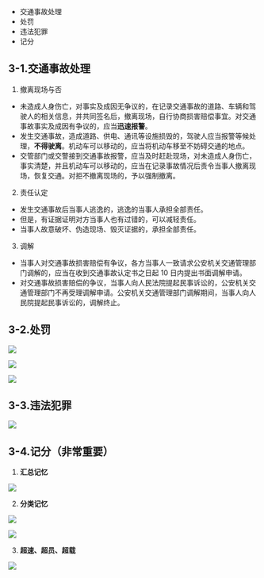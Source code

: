 - 交通事故处理
- 处罚
- 违法犯罪
- 记分

## 3-1.交通事故处理

1. 撤离现场与否
  - 未造成人身伤亡，对事实及成因无争议的，在记录交通事故的道路、车辆和驾驶人的相关信息，并共同签名后，撤离现场，自行协商损害赔偿事宜。对交通事故事实及成因有争议的，应当**迅速报警**。
  - 发生交通事故，造成道路、供电、通讯等设施损毁的，驾驶人应当报警等候处理，**不得驶离**。机动车可以移动的，应当将机动车移至不妨碍交通的地点。
  - 交管部门或交警接到交通事故报警，应当及时赶赴现场，对未造成人身伤亡，事实清楚，并且机动车可以移动的，应当在记录事故情况后责令当事人撤离现场，恢复交通。对拒不撤离现场的，予以强制撤离。

2. 责任认定
  - 发生交通事故后当事人逃逸的，逃逸的当事人承担全部责任。
  - 但是，有证据证明对方当事人也有过错的，可以减轻责任。
  - 当事人故意破坏、伪造现场、毁灭证据的，承担全部责任。

3. 调解
  - 当事人对交通事故损害赔偿有争议，各方当事人一致请求公安机关交通管理部门调解的，应当在收到交通事故认定书之日起 10 日内提出书面调解申请。
  - 对交通事故损害赔偿的争议，当事人向人民法院提起民事诉讼的，公安机关交通管理部门不再受理调解申请。公安机关交通管理部门调解期间，当事人向人民院提起民事诉讼的，调解终止。

## 3-2.处罚

![](https://raw.githubusercontent.com/oneyoung19/vuepress-blog-img/Not-Count-Contribution/img/a4d2aa2e-9828-4622-8c9a-39229d00493a.png)

![](https://raw.githubusercontent.com/oneyoung19/vuepress-blog-img/Not-Count-Contribution/img/20241011123811.png)

![](https://raw.githubusercontent.com/oneyoung19/vuepress-blog-img/Not-Count-Contribution/img/20241011123858.png)

## 3-3.违法犯罪

![](https://raw.githubusercontent.com/oneyoung19/vuepress-blog-img/Not-Count-Contribution/img/20241011123951.png)

## 3-4.记分（非常重要）

1. **汇总记忆**

![](https://raw.githubusercontent.com/oneyoung19/vuepress-blog-img/Not-Count-Contribution/img/20241014115236.png)

2. **分类记忆**

![](https://raw.githubusercontent.com/oneyoung19/vuepress-blog-img/Not-Count-Contribution/img/20241014115437.png)

![](https://raw.githubusercontent.com/oneyoung19/vuepress-blog-img/Not-Count-Contribution/img/20241014115515.png)

3. **超速、超员、超载**

![](https://raw.githubusercontent.com/oneyoung19/vuepress-blog-img/Not-Count-Contribution/img/20241014115637.png)
